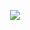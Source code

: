 <p align="center">
  <a href="https://suhail-web01.vercel.app/deploy.html"><img src="https://img.shields.io/badge/instagram-9d7acc?style=for-the-badge&logo=instagram&logoColor=430098"></a>

